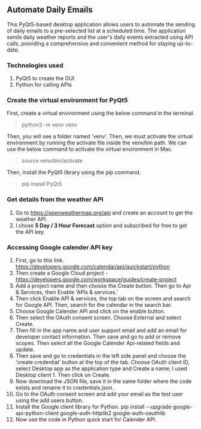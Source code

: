 ## Automate Daily Emails

This PyQt5-based desktop application allows users to automate the sending of daily emails to a pre-selected list at a scheduled time. The application sends daily weather reports and the user's daily events extracted using API calls, providing a comprehensive and convenient method for staying up-to-date.

### Technologies used
1. PyQt5 to create the GUI
2. Python for calling APIs


### Create the virtual environment for PyQt5

First, create a virtual environment using the below command in the terminal.

>python3 -m venv venv

Then, you will see a folder named 'venv'. Then, we must activate the virtual environment by running the activate file inside the venv/bin path. We can use the below command to activate the virtual environment in Mac.

> source venv/bin/activate

Then, install the PyQt5 library using the pip command.

>pip install PyQt5


### Get details from the weather API

1. Go to https://openweathermap.org/api and create an account to get the weather API. 
2. I chose **5 Day / 3 Hour Forecast** option and subscribed for free to get the API key.  


### Accessing Google calender API key

1. First, go to this link. https://developers.google.com/calendar/api/quickstart/python
2. Then create a Google Cloud project - https://developers.google.com/workspace/guides/create-project
3. Add a project name and then choose the Create button. Then go to Api & Services, then Enable 'APIs & services.'
4. Then click Enable API & services, the top tab on the screen and search for Google API. Then, search for the calendar in the search bar.
5. Choose Google Calender API and click on the enable button.
6. Then select the OAuth consent screen. Choose External and select Create.
7. Then fill in the app name and user support email and add an email for developer contact information. Then save and go to add or remove scopes. Then select all the Google Calender Api-related fields and update.
8. Then save and go to credentials in the left side panel and choose the 'create credential' button at the top of the tab. Choose OAuth client ID, select Desktop app as the application type and Create a name; I used Desktop client 1. Then click on Create.
9. Now download the JSON file, save it in the same folder where the code exists and rename it to credentials.json.
10. Go to the OAuth consent screen and add your email as the test user using the add users button.
11. Install the Google client library for Python. pip install --upgrade google-api-python-client google-auth-httplib2 google-auth-oauthlib
12. Now use the code in Python quick start for Calender API.
